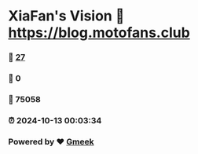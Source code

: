 # XiaFan's Vision :link: https://blog.motofans.club 
### :page_facing_up: [27](https://blog.motofans.club/tag.html) 
### :speech_balloon: 0 
### :hibiscus: 75058 
### :alarm_clock: 2024-10-13 00:03:34 
### Powered by :heart: [Gmeek](https://github.com/Meekdai/Gmeek)
